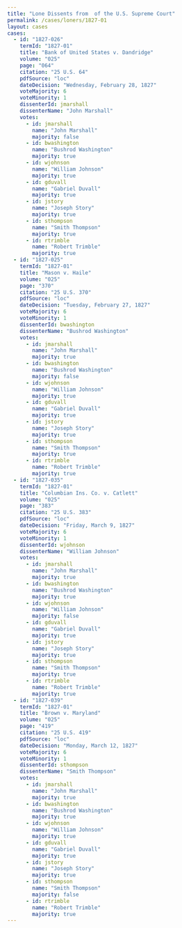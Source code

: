 ```yaml
---
title: "Lone Dissents from  of the U.S. Supreme Court"
permalink: /cases/loners/1827-01
layout: cases
cases:
  - id: "1827-026"
    termId: "1827-01"
    title: "Bank of United States v. Dandridge"
    volume: "025"
    page: "064"
    citation: "25 U.S. 64"
    pdfSource: "loc"
    dateDecision: "Wednesday, February 28, 1827"
    voteMajority: 6
    voteMinority: 1
    dissenterId: jmarshall
    dissenterName: "John Marshall"
    votes:
      - id: jmarshall
        name: "John Marshall"
        majority: false
      - id: bwashington
        name: "Bushrod Washington"
        majority: true
      - id: wjohnson
        name: "William Johnson"
        majority: true
      - id: gduvall
        name: "Gabriel Duvall"
        majority: true
      - id: jstory
        name: "Joseph Story"
        majority: true
      - id: sthompson
        name: "Smith Thompson"
        majority: true
      - id: rtrimble
        name: "Robert Trimble"
        majority: true
  - id: "1827-025"
    termId: "1827-01"
    title: "Mason v. Haile"
    volume: "025"
    page: "370"
    citation: "25 U.S. 370"
    pdfSource: "loc"
    dateDecision: "Tuesday, February 27, 1827"
    voteMajority: 6
    voteMinority: 1
    dissenterId: bwashington
    dissenterName: "Bushrod Washington"
    votes:
      - id: jmarshall
        name: "John Marshall"
        majority: true
      - id: bwashington
        name: "Bushrod Washington"
        majority: false
      - id: wjohnson
        name: "William Johnson"
        majority: true
      - id: gduvall
        name: "Gabriel Duvall"
        majority: true
      - id: jstory
        name: "Joseph Story"
        majority: true
      - id: sthompson
        name: "Smith Thompson"
        majority: true
      - id: rtrimble
        name: "Robert Trimble"
        majority: true
  - id: "1827-035"
    termId: "1827-01"
    title: "Columbian Ins. Co. v. Catlett"
    volume: "025"
    page: "383"
    citation: "25 U.S. 383"
    pdfSource: "loc"
    dateDecision: "Friday, March 9, 1827"
    voteMajority: 6
    voteMinority: 1
    dissenterId: wjohnson
    dissenterName: "William Johnson"
    votes:
      - id: jmarshall
        name: "John Marshall"
        majority: true
      - id: bwashington
        name: "Bushrod Washington"
        majority: true
      - id: wjohnson
        name: "William Johnson"
        majority: false
      - id: gduvall
        name: "Gabriel Duvall"
        majority: true
      - id: jstory
        name: "Joseph Story"
        majority: true
      - id: sthompson
        name: "Smith Thompson"
        majority: true
      - id: rtrimble
        name: "Robert Trimble"
        majority: true
  - id: "1827-039"
    termId: "1827-01"
    title: "Brown v. Maryland"
    volume: "025"
    page: "419"
    citation: "25 U.S. 419"
    pdfSource: "loc"
    dateDecision: "Monday, March 12, 1827"
    voteMajority: 6
    voteMinority: 1
    dissenterId: sthompson
    dissenterName: "Smith Thompson"
    votes:
      - id: jmarshall
        name: "John Marshall"
        majority: true
      - id: bwashington
        name: "Bushrod Washington"
        majority: true
      - id: wjohnson
        name: "William Johnson"
        majority: true
      - id: gduvall
        name: "Gabriel Duvall"
        majority: true
      - id: jstory
        name: "Joseph Story"
        majority: true
      - id: sthompson
        name: "Smith Thompson"
        majority: false
      - id: rtrimble
        name: "Robert Trimble"
        majority: true
---
```

